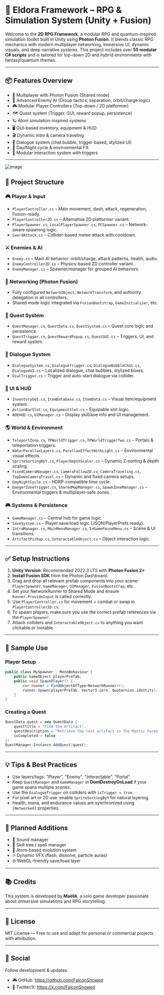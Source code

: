 # 🌌 Eldora Framework – RPG & Simulation System (Unity + Fusion)

Welcome to the **2D RPG Framework**, a modular RPG and quantum-inspired simulation toolkit built in Unity using **Photon Fusion**. It blends classic RPG mechanics with modern multiplayer networking, immersive UI, dynamic visuals, and deep narrative systems. This project includes over **55 modular C# scripts** and is tailored for top-down 2D and hybrid environments with fantasy/quantum themes.

---

## 📦 Features Overview

* 🔁 Multiplayer with Photon Fusion (Shared mode)
* 🧠 Advanced Enemy AI (Group tactics, separation, orbit/charge logic)
* 🎮 Modular Player Controllers (Top-down / 2D platformer)
* 🗺️ Quest system (Trigger, GUI, reward popup, persistence)
* 🪐 Atom simulation-inspired systems
* 🖥️ GUI-based inventory, equipment & HUD
* 🎬 Dynamic intro & camera traveling
* 💬 Dialogue system (chat bubble, trigger-based, stylized UI)
* 🌙 Day/Night cycle & environmental FX
* 🧩 Modular interaction system with triggers

---
![image](https://github.com/user-attachments/assets/40a1b23f-9e6a-46c4-9e27-5acd4dd6b76f)

## 📁 Project Structure

### 🎮 Player & Input

* `PlayerController.cs` – Main movement, dash, attack, regeneration, Fusion-ready.
* `PlayerController2D.cs` – Alternative 2D platformer variant.
* `PlayerSpawner.cs`, `LocalPlayerSpawner.cs`, `PCSpawner.cs` – Network-aware spawning logic.
* `SwordAttack.cs` – Collider-based melee attack with cooldown.

### ⚔️ Enemies & AI

* `Enemy.cs` – Main AI behavior: orbit/charge, attack patterns, health, audio.
* `EnemyController2D.cs` – Physics-based 2D controller variant.
* `EnemyManager.cs` – Spawner/manager for grouped AI behaviors.

### 📡 Networking (Photon Fusion)

* Fully configured `NetworkObject`, `NetworkTransform`, and authority delegation in all controllers.
* Shared mode logic integrated via `FusionBootstrap`, `GameInitializer`, etc.

### 📜 Quest System

* `QuestManager.cs`, `QuestData.cs`, `QuestSystem.cs` – Quest core logic and persistence.
* `QuestTrigger.cs`, `QuestRewardPopup.cs`, `QuestGUI.cs` – Triggers, UI, and reward system.

### 🧙 Dialogue System

* `DialogueSystem.cs`, `DialogueTrigger.cs`, `DialogueBubbleChat.cs`, `DialogueUI.cs` – Localized dialogue, chat bubbles, stylized boxes.
* `DialTrigger.cs` – Trigger and auto-start dialogue via collider.

### 🎨 UI & HUD

* `InventoryGUI.cs`, `ItemDatabase.cs`, `ItemData.cs` – Visual item/equipment system.
* `ActionBarSlot.cs`, `EquipmentSlot.cs` – Equipable slot logic.
* `AOEHUD.cs`, `UIManager.cs` – Display skill/aoe info and UI management.

### 🌎 World & Environment

* `TeleportZone.cs`, `TPWorldTrigger.cs`, `TPWorldTriggerTwo.cs` – Portals & teleportation triggers.
* `WaterParallaxLayers.cs`, `ParallaxEffectWithLight.cs` – Environmental visual effects.
* `SpriteSortingByY.cs`, `PlayerDepthScaler.cs` – Dynamic Z-sorting & depth scaling.
* `FixedCameraManager.cs`, `CameraFollow2D.cs`, `CameraTraveling.cs`, `TopDownCameraTravel.cs` – Dynamic and fixed camera setups.
* `DayNightCycle.cs` – HDRP-compatible time cycle.
* `DangerZoneTrigger.cs`, `SharedMapManager.cs`, `SpawnZoneManager.cs` – Environmental triggers & multiplayer-safe zones.

### 🎮 Systems & Persistence

* `GameManager.cs` – Central hub for game logic.
* `SaveSystem.cs` – Player save/load logic (JSON/PlayerPrefs ready).
* `IntroManager.cs`, `MainMenuManager.cs`, `InGamePauseMenu.cs` – Scene & UI transitions.
* `ArtifactPickup.cs`, `InteractableObject.cs` – Object interaction logic.

---

## ✅ Setup Instructions

1. **Unity Version**: Recommended 2022.3 LTS with **Photon Fusion 2+**
2. **Install Fusion SDK** from the Photon Dashboard.
3. Drag and drop all relevant prefab components into your scene: `PlayerSpawner`, `GameManager`, `UIManager`, `FusionBootstrap`, etc.
4. Set your NetworkRunner to Shared Mode and ensure `Runner.ProvideInput` is called correctly.
5. Use `PlayerController.cs` for movement + combat or swap in `PlayerController2D.cs`.
6. To spawn players, make sure you use the correct prefab references via the `PlayerSpawner`.
7. Attach colliders and `InteractableObject.cs` to anything you want clickable or lootable.

---

## 🧪 Sample Use

### Player Setup

```csharp
public class MySpawner : MonoBehaviour {
    public GameObject playerPrefab;
    public void SpawnPlayer() {
        var runner = FindObjectOfType<NetworkRunner>();
        runner.Spawn(playerPrefab, Vector3.zero, Quaternion.identity);
    }
}
```

### Creating a Quest

```csharp
QuestData quest = new QuestData {
    questTitle = "Find the Artifact",
    questDescription = "Retrieve the lost artifact in the Mystic Forest.",
    isCompleted = false
};
QuestManager.Instance.AddQuest(quest);
```

---

## 💡 Tips & Best Practices

* Use layers/tags: "Player", "Enemy", "Interactable", "Portal".
* Keep `QuestManager` and `GameManager` in **DontDestroyOnLoad** if your game spans multiple scenes.
* Use the `DialogueTrigger` on colliders with `isTrigger = true`.
* For pixel art or 2D use: enable `SpriteSortingByY` for natural layering.
* Health, mana, and endurance values are synchronized using `[Networked]` properties.

---

## 🔧 Planned Additions

* 🎵 Sound manager
* 🧠 Skill tree / spell manager
* 🧬 Atom-based evolution system
* 🔥 Dynamic VFX (flash, dissolve, particle auras)
* 🌐 WebGL-friendly save/load layer

---

## 📚 Credits

This system is developed by **Maëlik**, a solo game developer passionate about immersive simulations and RPG storytelling.

---

## 📄 License

MIT License — Free to use and adapt for personal or commercial projects with attribution.

---

## 🚀 Social

Follow development & updates:

* 🎮 GitHub: https://github.com/FalconSnowed
* 🧠 Twitter/X: https://x.com/FalconSnowed
